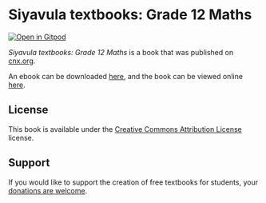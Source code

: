 # Siyavula textbooks: Grade 12 Maths

[![Open in Gitpod](https://gitpod.io/button/open-in-gitpod.svg)](https://gitpod.io/from-referrer/)

_Siyavula textbooks: Grade 12 Maths_ is a book that was published on [cnx.org](https://cnx.org/).

An ebook can be downloaded [here](https://github.com/cnx-user-books/cnxbook-fhsst-grade-12-maths/releases/latest), and the book can be viewed online [here](https://github.com/cnx-user-books/cnxbook-fhsst-grade-12-maths/releases/latest).

## License
This book is available under the [Creative Commons Attribution License](./LICENSE) license.

## Support
If you would like to support the creation of free textbooks for students, your [donations are welcome](https://riceconnect.rice.edu/donation/support-openstax-banner).
